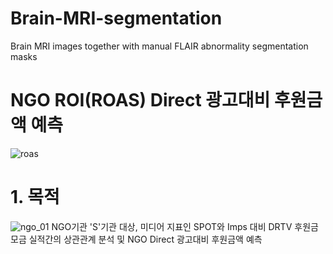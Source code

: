 # Brain-MRI-segmentation
Brain MRI images together with manual FLAIR abnormality segmentation masks

# NGO ROI(ROAS) Direct 광고대비 후원금액 예측
![roas](https://user-images.githubusercontent.com/61241244/123992245-6ab77900-da06-11eb-89a4-4c25758b6d2c.png)

# 1. 목적
![ngo_01](https://user-images.githubusercontent.com/61241244/123988536-119a1600-da03-11eb-97cf-b27c74ce8f75.JPG)
 NGO기관 'S'기관 대상, 미디어 지표인 SPOT와 Imps 대비 DRTV 후원금 모금 실적간의 상관관계 분석 및 NGO Direct 광고대비 후원금액 예측
